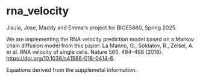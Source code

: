 # rna_velocity
JiaJia, Jose, Maddy and Emma's project for BIOE5880, Spring 2025. 


We are implementing the RNA velocity prediction model based on a Markov chain diffusion model from this paper: La Manno, G., Soldatov, R., Zeisel, A. et al. RNA velocity of single cells. Nature 560, 494–498 (2018). https://doi.org/10.1038/s41586-018-0414-6. 

Equations derived from the supplemetal information. 
